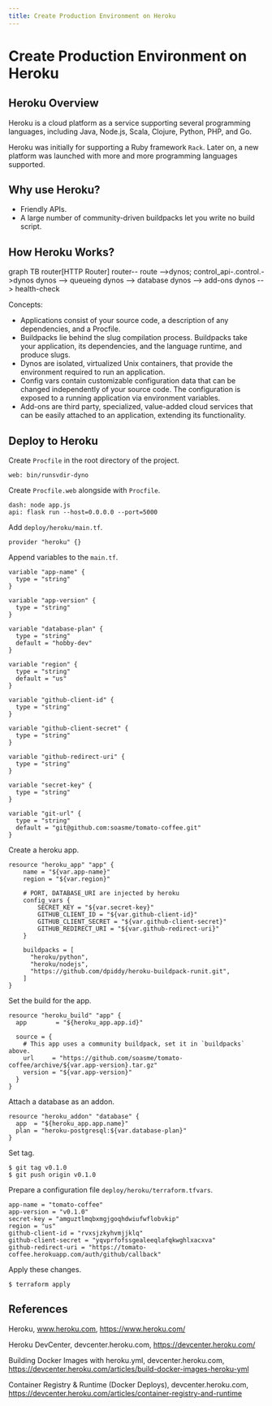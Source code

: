 ```yaml
---
title: Create Production Environment on Heroku
---
```


# Create Production Environment on Heroku

## Heroku Overview

Heroku is a cloud platform as a service supporting several programming languages, including Java, Node.js, Scala, Clojure, Python, PHP, and Go.

Heroku was initially for supporting a Ruby framework `Rack`. Later on,  a new platform was launched with more and more programming languages supported.

## Why use Heroku?

* Friendly APIs.
* A large number of community-driven buildpacks let you write no build script.

## How Heroku Works?

<mermaid>
graph TB
    router[HTTP Router]
    router-- route -->dynos;
    control_api-.control.->dynos
    dynos --> queueing
    dynos --> database
    dynos --> add-ons
    dynos --> health-check
</mermaid>

Concepts:

* Applications consist of your source code, a description of any dependencies, and a Procfile.
* Buildpacks lie behind the slug compilation process. Buildpacks take your application, its dependencies, and the language runtime, and produce slugs.
* Dynos are isolated, virtualized Unix containers, that provide the environment required to run an application.
* Config vars contain customizable configuration data that can be changed independently of your source code. The configuration is exposed to a running application via environment variables.
* Add-ons are third party, specialized, value-added cloud services that can be easily attached to an application, extending its functionality.

## Deploy to Heroku

Create `Procfile` in the root directory of the project.

```
web: bin/runsvdir-dyno
```

Create `Procfile.web` alongside with `Procfile`.

```
dash: node app.js
api: flask run --host=0.0.0.0 --port=5000
```

Add `deploy/heroku/main.tf`.

```
provider "heroku" {}
```

Append variables to the `main.tf`.

```
variable "app-name" {
  type = "string"
}

variable "app-version" {
  type = "string"
}

variable "database-plan" {
  type = "string"
  default = "hobby-dev"
}

variable "region" {
  type = "string"
  default = "us"
}

variable "github-client-id" {
  type = "string"
}

variable "github-client-secret" {
  type = "string"
}

variable "github-redirect-uri" {
  type = "string"
}

variable "secret-key" {
  type = "string"
}

variable "git-url" {
  type = "string"
  default = "git@github.com:soasme/tomato-coffee.git"
}
```

Create a heroku app.

```
resource "heroku_app" "app" {
    name = "${var.app-name}"
    region = "${var.region}"

    # PORT, DATABASE_URI are injected by heroku
    config_vars {
        SECRET_KEY = "${var.secret-key}"
        GITHUB_CLIENT_ID = "${var.github-client-id}"
        GITHUB_CLIENT_SECRET = "${var.github-client-secret}"
        GITHUB_REDIRECT_URI = "${var.github-redirect-uri}"
    }

    buildpacks = [
      "heroku/python",
      "heroku/nodejs",
      "https://github.com/dpiddy/heroku-buildpack-runit.git",
    ]
}
```

Set the build for the app.

```
resource "heroku_build" "app" {
  app        = "${heroku_app.app.id}"

  source = {
    # This app uses a community buildpack, set it in `buildpacks` above.
    url     = "https://github.com/soasme/tomato-coffee/archive/${var.app-version}.tar.gz"
    version = "${var.app-version}"
  }
}
```


Attach a database as an addon.

```
resource "heroku_addon" "database" {
  app  = "${heroku_app.app.name}"
  plan = "heroku-postgresql:${var.database-plan}"
}
```

Set tag.

```
$ git tag v0.1.0
$ git push origin v0.1.0
```

Prepare a configuration file `deploy/heroku/terraform.tfvars`.

```
app-name = "tomato-coffee"
app-version = "v0.1.0"
secret-key = "amguztlmqbxmgjgoqhdwiufwflobvkip"
region = "us"
github-client-id = "rvxsjzkyhvmjjklq"
github-client-secret = "yqvprfofssgealeeqlafqkwghlxacxva"
github-redirect-uri = "https://tomato-coffee.herokuapp.com/auth/github/callback"
```

Apply these changes.

```
$ terraform apply
```

## References

Heroku, www.heroku.com, <https://www.heroku.com/>

Heroku DevCenter, devcenter.heroku.com, <https://devcenter.heroku.com/>

Building Docker Images with heroku.yml, devcenter.heroku.com, <https://devcenter.heroku.com/articles/build-docker-images-heroku-yml>

Container Registry & Runtime (Docker Deploys), devcenter.heroku.com, <https://devcenter.heroku.com/articles/container-registry-and-runtime>
